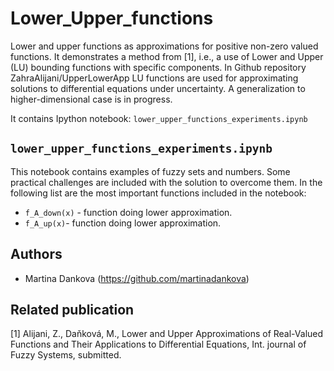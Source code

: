 # Lower_Upper_functions
Lower and upper functions as approximations for positive non-zero valued functions. It demonstrates a method from [1], i.e., a use of Lower and Upper (LU) bounding functions with specific components. In Github repository ZahraAlijani/UpperLowerApp LU functions are used for approximating solutions to differential equations under uncertainty. A generalization to higher-dimensional case is in progress.

It contains Ipython notebook: 
`lower_upper_functions_experiments.ipynb`

## `lower_upper_functions_experiments.ipynb` 
This notebook contains examples of fuzzy sets and numbers. Some practical challenges are included with the solution to overcome them. In the following list are the most important functions included in the notebook:
- `f_A_down(x)` - function doing lower approximation.
- `f_A_up(x)`- function doing lower approximation.
  
## Authors
- Martina Dankova (https://github.com/martinadankova)

## Related publication
[1] Alijani, Z., Daňková, M., Lower and Upper Approximations of Real-Valued Functions and Their Applications to Differential Equations, Int. journal of Fuzzy Systems, submitted.

